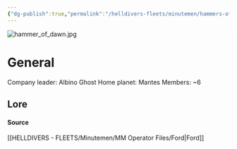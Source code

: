 ```yaml
---
{"dg-publish":true,"permalink":"/helldivers-fleets/minutemen/hammers-of-judgement/"}
---
```


![hammer_of_dawn.jpg](/img/user/Images/hammer_of_dawn.jpg)
# General
Company leader: Albino Ghost
Home planet: Mantes
Members: ~6

## Lore

#### Source
[[HELLDIVERS - FLEETS/Minutemen/MM Operator Files/Ford\|Ford]]